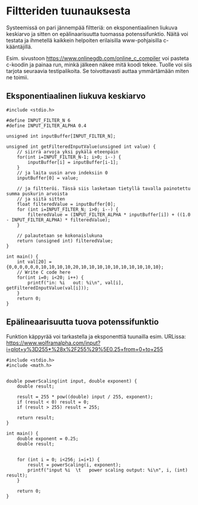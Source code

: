 # Filtteriden tuunauksesta

Systeemissä on pari jännempää filtteriä: on eksponentiaalinen liukuva keskiarvo ja sitten on epälinaarisuutta tuomassa potenssifunktio. Näitä voi testata ja ihmetellä kaikkein helpoiten erilaisilla www-pohjaisilla c-kääntäjillä.

Esim. sivustoon https://www.onlinegdb.com/online_c_compiler voi pasteta c-koodin ja painaa run, minkä jälkeen näkee mitä koodi tekee. Tuolle voi siis tarjota seuraavia testipalikoita. Se toivottavasti auttaa ymmärtämään miten ne toimii.


## Eksponentiaalinen liukuva keskiarvo

```
#include <stdio.h>

#define INPUT_FILTER_N 6
#define INPUT_FILTER_ALPHA 0.4

unsigned int inputBuffer[INPUT_FILTER_N];

unsigned int getFilteredInputValue(unsigned int value) {
	// siirrä arvoja yksi pykälä eteenpäin
	for(int i=INPUT_FILTER_N-1; i>0; i--) {
		inputBuffer[i] = inputBuffer[i-1];
	}
	// ja laita uusin arvo indeksiin 0
	inputBuffer[0] = value;
	
	// ja filtteröi. Tässä siis lasketaan tietyllä tavalla painotettu summa puskurin arvoista
	// ja siitä sitten 
	float filteredValue = inputBuffer[0];
	for (int i=INPUT_FILTER_N; i>0; i--) {
		filteredValue = (INPUT_FILTER_ALPHA * inputBuffer[i]) + ((1.0 - INPUT_FILTER_ALPHA) * filteredValue);
	}

	// palautetaan se kokonaislukuna
	return (unsigned int) filteredValue;
}

int main() {
    int val[20] = {0,0,0,0,0,0,10,10,10,10,20,10,10,10,10,10,10,10,10,10,10};
    // Write C code here
    for(int i=0; i<20; i++) {
        printf("in: %i   out: %i\n", val[i], getFilteredInputValue(val[i]));
    }
    return 0;
}
```



## Epälineaarisuutta tuova potenssifunktio
Funktion käppyrää voi tarkastella ja eksponenttiä tuunailla esim. URLissa:
https://www.wolframalpha.com/input?i=plot+y%3D255*%28x%2F255%29%5E0.25+from+0+to+255

```
#include <stdio.h>
#include <math.h>


double powerScaling(int input, double exponent) {
    double result;
    
    result = 255 * pow((double) input / 255, exponent);
    if (result < 0) result = 0;
    if (result > 255) result = 255;

    return result;
}

int main() {
    double exponent = 0.25;
    double result;
    

    for (int i = 0; i<256; i=i+1) {
        result = powerScaling(i, exponent);
        printf("input %i  \t   power scaling output: %i\n", i, (int) result);
    }

    return 0;
}
```
